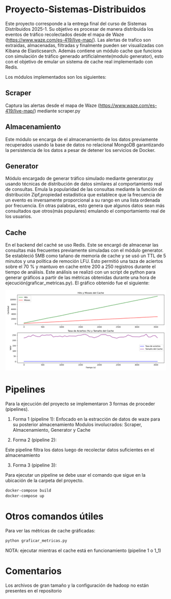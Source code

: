 # Proyecto-Sistemas-Distribuidos

Este proyecto corresponde a la entrega final del curso de Sistemas Distribuidos 2025-1. Su objetivo es procesar de manera distribuida los eventos de tráfico recolectados desde el mapa de Waze (https://www.waze.com/es-419/live-map/). Las alertas de trafico son extraidas, almacenadas, filtradas y finalmente pueden ser visualizadas con Kibana de Elasticsearch. Además contiene un módulo cache que funciona con simulación de tráfico generado artificialmente(modulo generator), esto con el objetivo de emular un sistema de cache real implementado con Redis.

Los módulos implementados son los siguientes:

## Scraper 
Captura las alertas desde el mapa de Waze (https://www.waze.com/es-419/live-map/) mediante scraper.py
## Almacenamiento
Este módulo se encarga de el almacenamiento de los datos previamente recuperados usando la base de datos no relacional MongoDB garantizando la persistencia de los datos a pesar de detener los servicios de Docker.
## Generator
Módulo encargado de generar tráfico simulado mediante generator.py usando técnicas de distribución de datos similares al comportamiento real de consultas. Emula la popularidad de las consultas mediante la función de distribución Zipf,propiedad estadística que establece que la frecuencia de un evento es inversamente proporcional a su rango en una lista ordenada por frecuencia. En otras palabras, esto genera que algunos datos sean más consultados que otros(más populares) emulando el comportamiento real de los usuarios.
## Cache
En el backend del caché se uso Redis. Este se encargó de almacenar las consultas más frecuentes previamente simuladas con el módulo generator. Se estableció 5MB como tañano de memoria de cache y se usó un TTL de 5 minutos y una política de remoción LFU.
Esto permitió una taza de aciertos sobre el 70 % y mantuvo en cache entre 200 a 250 registros durante el tiempo de análisis. Este análisis se realizó con un script de python para generar gráficos a partir de las métricas obtenidas durante una hora de ejecución(graficar_metricas.py). El gráfico obtenido fue el siguiente:

![Gráfico cache](grafico_cache.png)



# Pipelines

Para la ejecución del proyecto se implementaron 3 formas de proceder (pipelines).

1. Forma 1 (pipeline 1):
Enfocado en la estracción de datos de waze para su posterior almacenamiento
Modulos involucrados: Scraper, Almacenamiento, Generator y Cache

2. Forma 2 (pipeline 2):

Este pipeline filtra los datos luego de recolectar datos suficientes en el almacenamiento

3. Forma 3 (pipeline 3):


Para ejecutar un pipeline se debe usar el comando que sigue en la ubicación de la carpeta del proyecto.

```bash
docker-compose build
docker-compose up       
```


# Otros comandos útiles

Para ver las métricas de cache gráficadas:

```bash
python graficar_metricas.py       
```
NOTA: ejecutar mientras el cache está en funcionamiento (pipeline 1 o 1_1)


# Comentarios

Los archivos de gran tamaño y la configuración de hadoop no están presentes en el repositorio
